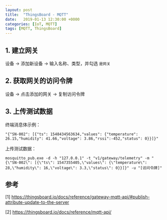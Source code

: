 ```yaml
---
layout: post
title:  "ThingsBoard - MQTT"
date:   2019-01-13 12:30:00 +0000
categories: [IoT, MQTT]
tags: [MQTT, ThingsBoard]
---
```


## 1. 建立网关

设备 -> 添加新设备 -> 输入名称、类型，并勾选 `是网关`

## 2. 获取网关的访问令牌

设备 -> 点击添加的网关 -> 复制访问令牌

## 3. 上传测试数据

终端消息体示例：

```
"{"SN-002": [{"ts": 1548434563634,"values": {"temperature": 26.15,"humidity": 41.66,"voltage": 3.86,"rssi":-452,"status": 0}}]}"
```

上传测试数据：

```
mosquitto_pub.exe -d -h "127.0.0.1" -t "v1/gateway/telemetry" -m "{\"SN-002\": [{\"ts\": 1547355405,\"values\": {\"temperature\": 28,\"humidity\": 16,\"voltage\": 3.3,\"status\": 0}}]}" -u "[访问令牌]"
```

## 参考

[1] https://thingsboard.io/docs/reference/gateway-mqtt-api/#publish-attribute-update-to-the-server

[2] https://thingsboard.io/docs/reference/mqtt-api/

